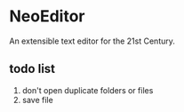 # NeoEditor

An extensible text editor for the 21st Century.


## todo list

1. don't open duplicate folders or files
2. save file
